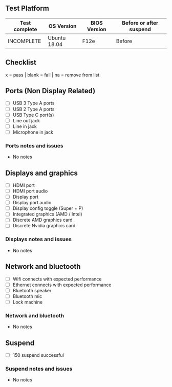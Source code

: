 ## Test Platform

| Test complete | OS Version    | BIOS Version | Before or after suspend |
| ------------- | ------------- | ------------ | ----------------------- |
| INCOMPLETE    | Ubuntu 18.04  | F12e         | Before                  |

## Checklist
x = pass | blank = fail | na = remove from list

## Ports (Non Display Related)

- [ ] USB 3 Type A ports
- [ ] USB 2 Type A ports
- [ ] USB Type C port(s)
- [ ] Line out jack
- [ ] Line in jack
- [ ] Microphone in jack

### Ports notes and issues

- No notes

## Displays and graphics

- [ ] HDMI port
- [ ] HDMI port audio
- [ ] Display port
- [ ] Display port audio
- [ ] Display config toggle (Super + P)
- [ ] Integrated graphics (AMD / Intel)
- [ ] Discrete AMD graphics card
- [ ] Discrete Nvidia graphics card

### Displays notes and issues

- No notes

## Network and bluetooth

- [ ] Wifi connects with expected performance
- [ ] Ethernet connects with expected performance
- [ ] Bluetooth speaker
- [ ] Bluetooth mic
- [ ] Lock machine

### Network and bluetooth

- No notes

## Suspend

- [ ] 150 suspend successful

### Suspend notes and issues

- No notes

